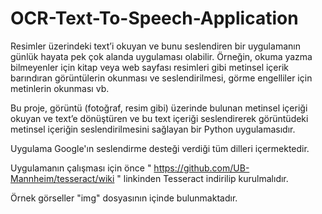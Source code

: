 # OCR-Text-To-Speech-Application

Resimler üzerindeki text’i okuyan ve bunu seslendiren bir uygulamanın günlük hayata pek çok
alanda uygulaması olabilir. Örneğin, okuma yazma bilmeyenler için kitap veya web sayfası resimleri
gibi metinsel içerik barındıran görüntülerin okunması ve seslendirilmesi, görme engelliler için
metinlerin okunması vb. 

Bu proje, görüntü (fotoğraf, resim gibi) üzerinde bulunan metinsel içeriği
okuyan ve text’e dönüştüren ve bu text içeriği seslendirerek görüntüdeki metinsel içeriğin
seslendirilmesini sağlayan bir Python uygulamasıdır.

Uygulama Google'ın seslendirme desteği verdiği tüm dilleri içermektedir.

Uygulamanın çalışması için önce " https://github.com/UB-Mannheim/tesseract/wiki " linkinden Tesseract indirilip kurulmalıdır.

Örnek görseller "img" dosyasının içinde bulunmaktadır.
 
